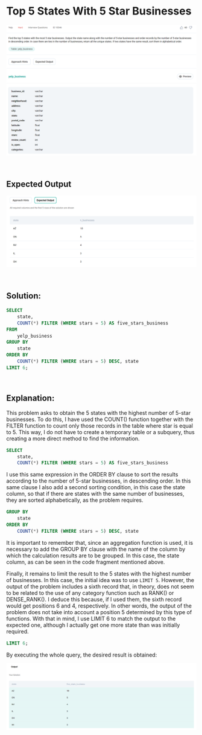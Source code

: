# Top 5 States With 5 Star Businesses

<div id="header" align="center">
  <img src="https://github.com/MartaCasdelg/StrataScratch-SQL-Challenges/blob/main/Hard/Images/top_5_states_with_5_star_businesses_1.png" />
</div>

<div id="header" align="center">
  <img src="https://github.com/MartaCasdelg/StrataScratch-SQL-Challenges/blob/main/Hard/Images/top_5_states_with_5_star_businesses_2.png" />
</div>

&nbsp;

## Expected Output

<div id="header" align="center">
  <img src="https://github.com/MartaCasdelg/StrataScratch-SQL-Challenges/blob/main/Hard/Images/top_5_states_with_5_star_businesses_3.png" />
</div>

&nbsp;


## Solution:

```sql
SELECT
    state,
    COUNT(*) FILTER (WHERE stars = 5) AS five_stars_business
FROM
    yelp_business
GROUP BY
    state
ORDER BY
    COUNT(*) FILTER (WHERE stars = 5) DESC, state
LIMIT 6;
```

&nbsp;

## Explanation:

This problem asks to obtain the 5 states with the highest number of 5-star businesses. To do this, I have used the COUNT() function together with the FILTER function to count only those records in the table where star is equal to 5. This way, I do not have to create a temporary table or a subquery, thus creating a more direct method to find the information.

```sql
SELECT
    state,
    COUNT(*) FILTER (WHERE stars = 5) AS five_stars_business
```

I use this same expression in the ORDER BY clause to sort the results according to the number of 5-star businesses, in descending order. In this same clause I also add a second sorting condition, in this case the state column, so that if there are states with the same number of businesses, they are sorted alphabetically, as the problem requires.

```sql
GROUP BY
    state
ORDER BY
    COUNT(*) FILTER (WHERE stars = 5) DESC, state
```

It is important to remember that, since an aggregation function is used, it is necessary to add the GROUP BY clause with the name of the column by which the calculation results are to be grouped. In this case, the state column, as can be seen in the code fragment mentioned above.

Finally, it remains to limit the result to the 5 states with the highest number of businesses. In this case, the initial idea was to use `LIMIT 5`. However, the output of the problem includes a sixth record that, in theory, does not seem to be related to the use of any category function such as RANK() or DENSE_RANK(). I deduce this because, if I used them, the sixth record would get positions 6 and 4, respectively. In other words, the output of the problem does not take into account a position 5 determined by this type of functions. With that in mind, I use LIMIT 6 to match the output to the expected one, although I actually get one more state than was initially required.

```sql
LIMIT 6;
```

By executing the whole query, the desired result is obtained:

<div id="header" align="center">
  <img src="https://github.com/MartaCasdelg/StrataScratch-SQL-Challenges/blob/main/Hard/Images/top_5_states_with_5_star_businesses_output.png" />
</div>